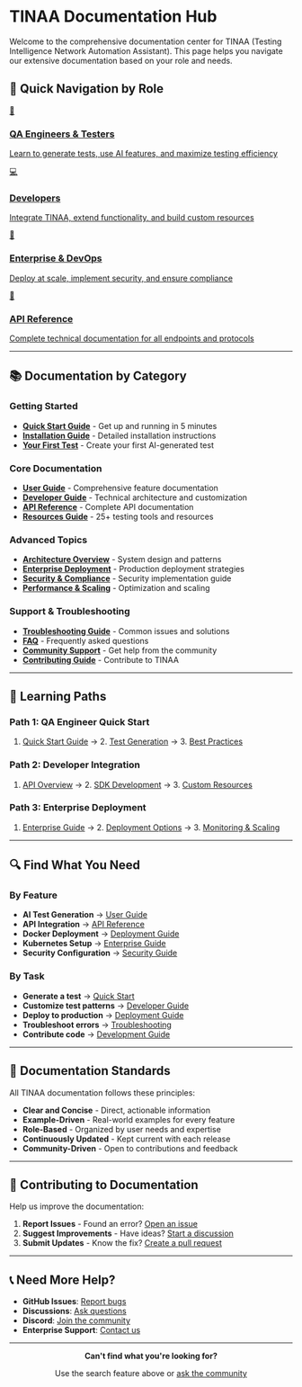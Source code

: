 # TINAA Documentation Hub

Welcome to the comprehensive documentation center for TINAA (Testing Intelligence Network Automation Assistant). This page helps you navigate our extensive documentation based on your role and needs.

## 🎯 Quick Navigation by Role

<div class="doc-nav" markdown>

<a href="USER_GUIDE.md" class="doc-nav-item">
  <div class="icon">👤</div>
  <h3>QA Engineers & Testers</h3>
  <p>Learn to generate tests, use AI features, and maximize testing efficiency</p>
</a>

<a href="DEVELOPER_GUIDE.md" class="doc-nav-item">
  <div class="icon">💻</div>
  <h3>Developers</h3>
  <p>Integrate TINAA, extend functionality, and build custom resources</p>
</a>

<a href="ENTERPRISE_GUIDE.md" class="doc-nav-item">
  <div class="icon">🏢</div>
  <h3>Enterprise & DevOps</h3>
  <p>Deploy at scale, implement security, and ensure compliance</p>
</a>

<a href="API.md" class="doc-nav-item">
  <div class="icon">🔧</div>
  <h3>API Reference</h3>
  <p>Complete technical documentation for all endpoints and protocols</p>
</a>

</div>

---

## 📚 Documentation by Category

### Getting Started
- **[Quick Start Guide](QUICK_START.md)** - Get up and running in 5 minutes
- **[Installation Guide](user-guide/installation.md)** - Detailed installation instructions
- **[Your First Test](user-guide/getting-started.md)** - Create your first AI-generated test

### Core Documentation
- **[User Guide](USER_GUIDE.md)** - Comprehensive feature documentation
- **[Developer Guide](DEVELOPER_GUIDE.md)** - Technical architecture and customization
- **[API Reference](API.md)** - Complete API documentation
- **[Resources Guide](RESOURCES.md)** - 25+ testing tools and resources

### Advanced Topics
- **[Architecture Overview](ARCHITECTURE.md)** - System design and patterns
- **[Enterprise Deployment](DEPLOYMENT.md)** - Production deployment strategies
- **[Security & Compliance](enterprise/security.md)** - Security implementation guide
- **[Performance & Scaling](enterprise/scaling.md)** - Optimization and scaling

### Support & Troubleshooting
- **[Troubleshooting Guide](TROUBLESHOOTING.md)** - Common issues and solutions
- **[FAQ](support/faq.md)** - Frequently asked questions
- **[Community Support](support/community.md)** - Get help from the community
- **[Contributing Guide](DEVELOPMENT.md)** - Contribute to TINAA

---

## 🚀 Learning Paths

### Path 1: QA Engineer Quick Start
1. [Quick Start Guide](QUICK_START.md) → 2. [Test Generation](user-guide/test-generation.md) → 3. [Best Practices](user-guide/best-practices.md)

### Path 2: Developer Integration
1. [API Overview](API.md) → 2. [SDK Development](developer-guide/sdk-development.md) → 3. [Custom Resources](developer-guide/custom-resources.md)

### Path 3: Enterprise Deployment
1. [Enterprise Guide](ENTERPRISE_GUIDE.md) → 2. [Deployment Options](DEPLOYMENT.md) → 3. [Monitoring & Scaling](enterprise/monitoring.md)

---

## 🔍 Find What You Need

### By Feature
- **AI Test Generation** → [User Guide](USER_GUIDE.md#test-generation)
- **API Integration** → [API Reference](API.md)
- **Docker Deployment** → [Deployment Guide](DEPLOYMENT.md#local-development)
- **Kubernetes Setup** → [Enterprise Guide](ENTERPRISE_GUIDE.md#production-deployment)
- **Security Configuration** → [Security Guide](enterprise/security.md)

### By Task
- **Generate a test** → [Quick Start](QUICK_START.md#your-first-test-in-60-seconds)
- **Customize test patterns** → [Developer Guide](DEVELOPER_GUIDE.md#custom-resource-development)
- **Deploy to production** → [Deployment Guide](DEPLOYMENT.md)
- **Troubleshoot errors** → [Troubleshooting](TROUBLESHOOTING.md)
- **Contribute code** → [Development Guide](DEVELOPMENT.md)

---

## 📖 Documentation Standards

All TINAA documentation follows these principles:

- **Clear and Concise** - Direct, actionable information
- **Example-Driven** - Real-world examples for every feature
- **Role-Based** - Organized by user needs and expertise
- **Continuously Updated** - Kept current with each release
- **Community-Driven** - Open to contributions and feedback

---

## 🤝 Contributing to Documentation

Help us improve the documentation:

1. **Report Issues** - Found an error? [Open an issue](https://github.com/aj-geddes/tinaa-playwright-msp/issues)
2. **Suggest Improvements** - Have ideas? [Start a discussion](https://github.com/aj-geddes/tinaa-playwright-msp/issues)
3. **Submit Updates** - Know the fix? [Create a pull request](DEVELOPMENT.md)

---

## 📞 Need More Help?

- **GitHub Issues**: [Report bugs](https://github.com/aj-geddes/tinaa-playwright-msp/issues)
- **Discussions**: [Ask questions](https://github.com/aj-geddes/tinaa-playwright-msp/issues)
- **Discord**: [Join the community](https://discord.gg/tinaa-community)
- **Enterprise Support**: [Contact us](mailto:enterprise@tinaa.dev)

---

<div align="center">
  <p><strong>Can't find what you're looking for?</strong></p>
  <p>Use the search feature above or <a href="support/community.md">ask the community</a></p>
</div>